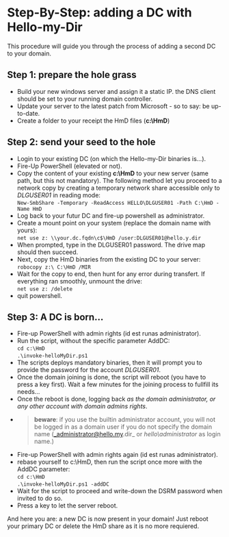 # Step-By-Step: adding a DC with Hello-my-Dir
This procedure will guide you through the process of adding a second DC to your domain. 

## Step 1: prepare the hole grass
+ Build your new windows server and assign it a static IP. the DNS client should be set to your running domain controller.  
+ Update your server to the latest patch from Microsoft - so to say: be up-to-date.  
+ Create a folder to your receipt the HmD files (**c:\HmD**)  

## Step 2: send your seed to the hole
+ Login to your existing DC (on which the Hello-my-Dir binaries is...).  
+ Fire-Up PowerShell (elevated or not).  
+ Copy the content of your existing **c:\HmD** to your new server (same path, but this not mandatory). The following method let you proceed to a network copy by creating a temporary network share accessible only to _DLGUSER01_ in reading mode:  
`New-SmbShare -Temporary -ReadAccess HELLO\DLGUSER01 -Path C:\HmD -Name HmD` 
+ Log back to your futur DC and fire-up powershell as administrator.  
+ Create a mount point on your system (replace the domain name with yours):  
`net use z: \\your.dc.fqdn\c$\HmD /user:DLGUSER01@hello.y.dir` 
+ When prompted, type in the DLGUSER01 password. The drive map should then succeed.  
+ Next, copy the HmD binaries from the existing DC to your server:  
`robocopy z:\ C:\HmD /MIR` 
+ Wait for the copy to end, then hunt for any error during transfert. If everything ran smoothly, unmount the drive:  
`net use z: /delete` 
+ quit powershell.  

## Step 3: A DC is born...
+ Fire-up PowerShell with admin rights (id est runas administrator).  
+ Run the script, without the specific parameter AddDC:  
`cd c:\HmD`  
`.\invoke-helloMyDir.ps1` 
+ The scripts deploys mandatory binaries, then it will prompt you to provide the password for the account _DLGUSER01_.  
+ Once the domain joining is done, the script will reboot (you have to press a key first). Wait a few minutes for the joining process to fullfill its needs...  
+ Once the reboot is done, logging back _as the domain administrator, or any other account with domain admins rights_.
+ > **beware**: if you use the builtin administrator account, you will not be logged in as a domain user if you do not specify the domain name (_administrator@hello.my.dir_ or _hello\administrator_ as login name.)  
+ Fire-up PowerShell with admin rights again (id est runas administrator).  
+ rebase yourself to c:\HmD, then run the script once more with the AddDC parameter:  
`cd c:\HmD`  
`.\invoke-helloMyDir.ps1 -addDC` 
+ Wait for the script to proceed and write-down the DSRM password when invited to do so.  
+ Press a key to let the server reboot.  

And here you are: a new DC is now present in your domain! Just reboot your primary DC or delete the HmD share as it is no more requiered.
